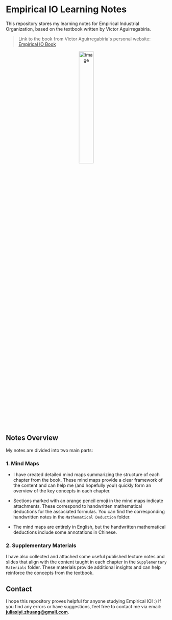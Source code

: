 # Empirical IO Learning Notes

This repository stores my learning notes for Empirical Industrial Organization, based on the textbook written by Victor Aguirregabiria.  

> Link to the book from Victor Aguirregabiria's personal website:  [Empirical IO Book](http://aguirregabiria.net/wpapers/book_dynamic_io.pdf#page=334.38)  

<div align="center">
  <img src="https://github.com/user-attachments/assets/badc7547-6d11-4ad2-b4bd-613c9d904739" alt="image" width="30%">
</div>


## Notes Overview

My notes are divided into two main parts:

### 1. **Mind Maps**  

* I have created detailed mind maps summarizing the structure of each chapter from the book. These mind maps provide a clear framework of the content and can help me (and hopefully you!) quickly form an overview of the key concepts in each chapter.  

* Sections marked with an orange pencil emoji in the mind maps indicate attachments. These correspond to handwritten mathematical deductions for the associated formulas. You can find the corresponding handwritten notes in the `Mathematical Deduction` folder.  

* The mind maps are entirely in English, but the handwritten mathematical deductions include some annotations in Chinese.

### 2. **Supplementary Materials**  

I have also collected and attached some useful published lecture notes and slides that align with the content taught in each chapter in the `Supplementary Materials` folder. These materials provide additional insights and can help reinforce the concepts from the textbook.

## Contact  

I hope this repository proves helpful for anyone studying Empirical IO! :) If you find any errors or have suggestions, feel free to contact me via email: **juliaxiyi.zhuang@gmail.com**.  






